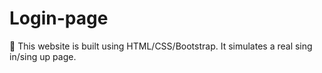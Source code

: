 # Login-page
👤 This website is built using HTML/CSS/Bootstrap. It simulates a real sing in/sing up page.
